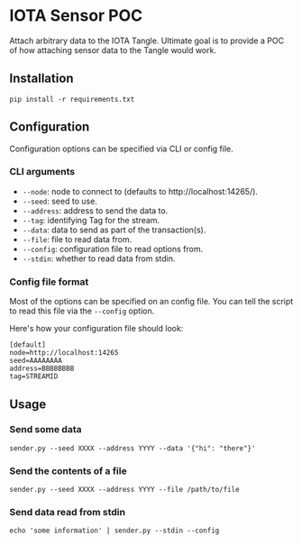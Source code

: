 # IOTA Sensor POC

Attach arbitrary data to the IOTA Tangle. Ultimate goal is to provide a POC of how attaching sensor data to the Tangle would work.

## Installation

```
pip install -r requirements.txt
```

## Configuration

Configuration options can be specified via CLI or config file.

### CLI arguments

  - `--node`: node to connect to (defaults to http://localhost:14265/).
  - `--seed`: seed to use.
  - `--address`: address to send the data to.
  - `--tag`: identifying Tag for the stream.
  - `--data`: data to send as part of the transaction(s).
  - `--file`: file to read data from.
  - `--config`: configuration file to read options from.
  - `--stdin`: whether to read data from stdin.

### Config file format

Most of the options can be specified on an config file. You can tell the script to read this file via the `--config` option.

Here's how your configuration file should look:

```
[default]
node=http://localhost:14265
seed=AAAAAAAA
address=BBBBBBBB
tag=STREAMID
```

## Usage

### Send some data 

```
sender.py --seed XXXX --address YYYY --data '{"hi": "there"}'
```

### Send the contents of a file

```
sender.py --seed XXXX --address YYYY --file /path/to/file
```

### Send data read from stdin

```
echo 'some information' | sender.py --stdin --config
```
